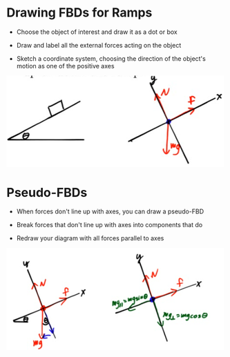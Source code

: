 Drawing FBDs for Ramps
======================

-   Choose the object of interest and draw it as a dot or box

-   Draw and label all the external forces acting on the object

-   Sketch a coordinate system, choosing the direction of the object's motion as one of the positive axes

  <img src="./media/image71.png" alt="C:\25225E85\B09A51C6-0574-4A0C-A2C1-496768C10C63_files\image071.png"/>

Pseudo-FBDs
===========

-   When forces don't line up with axes, you can draw a pseudo-FBD

-   Break forces that don't line up with axes into components that do

-   Redraw your diagram with all forces parallel to axes

  <img src="./media/image72.png" alt="C:\25225E85\B09A51C6-0574-4A0C-A2C1-496768C10C63_files\image072.png"/>
